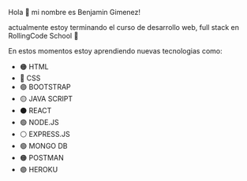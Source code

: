 Hola 👋 mi nombre es Benjamin Gimenez!

actualmente estoy terminando el curso de desarrollo web, full stack en RollingCode School 🚀


En estos momentos estoy aprendiendo nuevas tecnologias como:

- 🟠 HTML
- 🔵 CSS
- 🟣 BOOTSTRAP
- 🟡 JAVA SCRIPT
- ⚫ REACT 
- 🟢 NODE.JS
- ⚪ EXPRESS.JS
- 🟢 MONGO DB
- 🟠 POSTMAN
- 🟣 HEROKU

